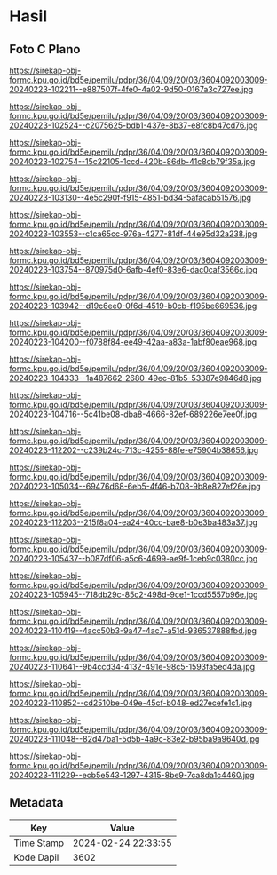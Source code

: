 # Hasil

## Foto C Plano

https://sirekap-obj-formc.kpu.go.id/bd5e/pemilu/pdpr/36/04/09/20/03/3604092003009-20240223-102211--e887507f-4fe0-4a02-9d50-0167a3c727ee.jpg

https://sirekap-obj-formc.kpu.go.id/bd5e/pemilu/pdpr/36/04/09/20/03/3604092003009-20240223-102524--c2075625-bdb1-437e-8b37-e8fc8b47cd76.jpg

https://sirekap-obj-formc.kpu.go.id/bd5e/pemilu/pdpr/36/04/09/20/03/3604092003009-20240223-102754--15c22105-1ccd-420b-86db-41c8cb79f35a.jpg

https://sirekap-obj-formc.kpu.go.id/bd5e/pemilu/pdpr/36/04/09/20/03/3604092003009-20240223-103130--4e5c290f-f915-4851-bd34-5afacab51576.jpg

https://sirekap-obj-formc.kpu.go.id/bd5e/pemilu/pdpr/36/04/09/20/03/3604092003009-20240223-103553--c1ca65cc-976a-4277-81df-44e95d32a238.jpg

https://sirekap-obj-formc.kpu.go.id/bd5e/pemilu/pdpr/36/04/09/20/03/3604092003009-20240223-103754--870975d0-6afb-4ef0-83e6-dac0caf3566c.jpg

https://sirekap-obj-formc.kpu.go.id/bd5e/pemilu/pdpr/36/04/09/20/03/3604092003009-20240223-103942--d19c6ee0-0f6d-4519-b0cb-f195be669536.jpg

https://sirekap-obj-formc.kpu.go.id/bd5e/pemilu/pdpr/36/04/09/20/03/3604092003009-20240223-104200--f0788f84-ee49-42aa-a83a-1abf80eae968.jpg

https://sirekap-obj-formc.kpu.go.id/bd5e/pemilu/pdpr/36/04/09/20/03/3604092003009-20240223-104333--1a487662-2680-49ec-81b5-53387e9846d8.jpg

https://sirekap-obj-formc.kpu.go.id/bd5e/pemilu/pdpr/36/04/09/20/03/3604092003009-20240223-104716--5c41be08-dba8-4666-82ef-689226e7ee0f.jpg

https://sirekap-obj-formc.kpu.go.id/bd5e/pemilu/pdpr/36/04/09/20/03/3604092003009-20240223-112202--c239b24c-713c-4255-88fe-e75904b38656.jpg

https://sirekap-obj-formc.kpu.go.id/bd5e/pemilu/pdpr/36/04/09/20/03/3604092003009-20240223-105034--69476d68-6eb5-4f46-b708-9b8e827ef26e.jpg

https://sirekap-obj-formc.kpu.go.id/bd5e/pemilu/pdpr/36/04/09/20/03/3604092003009-20240223-112203--215f8a04-ea24-40cc-bae8-b0e3ba483a37.jpg

https://sirekap-obj-formc.kpu.go.id/bd5e/pemilu/pdpr/36/04/09/20/03/3604092003009-20240223-105437--b087df06-a5c6-4699-ae9f-1ceb9c0380cc.jpg

https://sirekap-obj-formc.kpu.go.id/bd5e/pemilu/pdpr/36/04/09/20/03/3604092003009-20240223-105945--718db29c-85c2-498d-9ce1-1ccd5557b96e.jpg

https://sirekap-obj-formc.kpu.go.id/bd5e/pemilu/pdpr/36/04/09/20/03/3604092003009-20240223-110419--4acc50b3-9a47-4ac7-a51d-936537888fbd.jpg

https://sirekap-obj-formc.kpu.go.id/bd5e/pemilu/pdpr/36/04/09/20/03/3604092003009-20240223-110641--9b4ccd34-4132-491e-98c5-1593fa5ed4da.jpg

https://sirekap-obj-formc.kpu.go.id/bd5e/pemilu/pdpr/36/04/09/20/03/3604092003009-20240223-110852--cd2510be-049e-45cf-b048-ed27ecefe1c1.jpg

https://sirekap-obj-formc.kpu.go.id/bd5e/pemilu/pdpr/36/04/09/20/03/3604092003009-20240223-111048--82d47ba1-5d5b-4a9c-83e2-b95ba9a9640d.jpg

https://sirekap-obj-formc.kpu.go.id/bd5e/pemilu/pdpr/36/04/09/20/03/3604092003009-20240223-111229--ecb5e543-1297-4315-8be9-7ca8da1c4460.jpg


## Metadata

| Key        | Value               |
| ---------- | ------------------- |
| Time Stamp | 2024-02-24 22:33:55 |
| Kode Dapil | 3602                |



